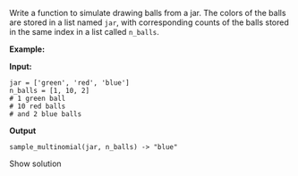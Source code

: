 ﻿
Write a function to simulate drawing balls from a jar. The colors of the balls are stored in a list named  `jar`, with corresponding counts of the balls stored in the same index in a list called  `n_balls`.

**Example:**

**Input:**

```
jar = ['green', 'red', 'blue']
n_balls = [1, 10, 2]
# 1 green ball
# 10 red balls
# and 2 blue balls
```

**Output**

```
sample_multinomial(jar, n_balls) -> "blue"
```

Show solution
